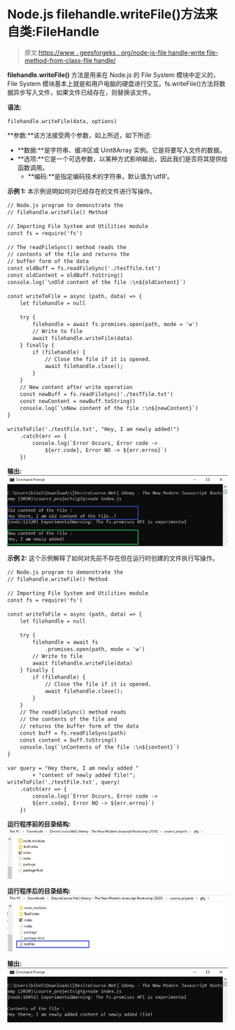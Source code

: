 # Node.js filehandle.writeFile()方法来自类:FileHandle

> 原文:[https://www . geesforgeks . org/node-js-file handle-write file-method-from-class-file handle/](https://www.geeksforgeeks.org/node-js-filehandle-writefile-method-from-class-filehandle/)

**filehandle.writeFile()** 方法是用来在 Node.js 的 File System 模块中定义的，File System 模块基本上就是和用户电脑的硬盘进行交互。fs.writeFile()方法将数据异步写入文件，如果文件已经存在，则替换该文件。

**语法:**

```
filehandle.writeFile(data, options)
```

**参数:**该方法接受两个参数，如上所述，如下所述:

*   **数据:**是字符串、缓冲区或 Uint8Array 实例。它是将要写入文件的数据。
*   **选项:**它是一个可选参数，以某种方式影响输出，因此我们是否将其提供给函数调用。
    *   **编码:**是指定编码技术的字符串，默认值为‘utf8’。

**示例 1:** 本示例说明如何对已经存在的文件进行写操作。

```
// Node.js program to demonstrate the
// filehandle.writeFile() Method

// Importing File System and Utilities module
const fs = require('fs')

// The readFileSync() method reads the
// contents of the file and returns the
// buffer form of the data
const oldBuff = fs.readFileSync('./tesTfile.txt')
const oldContent = oldBuff.toString()
console.log(`\nOld content of the file :\n${oldContent}`)

const writeToFile = async (path, data) => {
    let filehandle = null

    try {
        filehandle = await fs.promises.open(path, mode = 'w')
        // Write to file
        await filehandle.writeFile(data)
    } finally {
        if (filehandle) {
            // Close the file if it is opened.
            await filehandle.close();
        }
    }
    // New content after write operation
    const newBuff = fs.readFileSync('./tesTfile.txt')
    const newContent = newBuff.toString()
    console.log(`\nNew content of the file :\n${newContent}`)
}

writeToFile('./testFile.txt', "Hey, I am newly added!")
    .catch(err => {
        console.log(`Error Occurs, Error code -> 
            ${err.code}, Error NO -> ${err.errno}`)
    })
```

**输出:**
![](img/a99ff6ad28eb409d7125c9e8dee2f31d.png)

**示例 2:** 这个示例解释了如何对先前不存在但在运行时创建的文件执行写操作。

```
// Node.js program to demonstrate the
// filehandle.writeFile() Method

// Importing File System and Utilities module
const fs = require('fs')

const writeToFile = async (path, data) => {
    let filehandle = null

    try {
        filehandle = await fs
            .promises.open(path, mode = 'w')
        // Write to file
        await filehandle.writeFile(data)
    } finally {
        if (filehandle) {
            // Close the file if it is opened.
            await filehandle.close();
        }
    }
    // The readFileSync() method reads
    // the contents of the file and 
    // returns the buffer form of the data
    const buff = fs.readFileSync(path)
    const content = buff.toString()
    console.log(`\nContents of the file :\n${content}`)
}

var query = "Hey there, I am newly added "
        + "content of newly added file!";
writeToFile('./testFile.txt', query)
    .catch(err => {
        console.log(`Error Occurs, Error code -> 
        ${err.code}, Error NO -> ${err.errno}`)
    })
```

**运行程序前的目录结构:**
![](img/34bf2c3df87727e2c17e6a5d759b309a.png)

**运行程序后的目录结构:**
![](img/750faac156f51208332f4b8ad68fc178.png)

**输出:**
![](img/ac598a4823f9c2e89958b371198972f9.png)